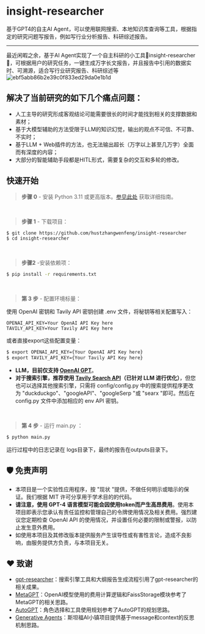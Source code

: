 # insight-researcher
基于GPT4的自主AI Agent，可以使用联网搜索、本地知识库查询等工具，根据指定的研究问题写报告，例如写行业分析报告、科研综述报告。

---

最近闲暇之余，基于AI Agent实现了一个自主科研的小工具🌿insight-researcher🌿，可根据用户的研究任务，一键生成万字长文报告，并且报告中引用的数据实时、可溯源，适合写行业研究报告、科研综述等
![ebf5abb86b2e39c0f833ed29da0e1b1d](https://github.com/hustzhangwenfeng/insight-researcher/assets/18573957/1ca02ab5-5d3a-43fe-8822-a9a3507fd49e)


## 解决了当前研究的如下几个痛点问题：
- 人工主导的研究形成客观结论可能需要很长的时间才能找到相关的支撑数据和素材；
- 基于大模型辅助的方法受限于LLM的知识幻觉，输出的观点不可信、不可靠、不实时；
- 基于LLM + Web插件的方法，也无法输出超长（万字以上甚至几万字）全面而有深度的内容；
- 大部分的智能辅助手段都是HITL形式，需要复杂的交互和多轮的修改。

## 快速开始
> **步骤 0** - 安装 Python 3.11 或更高版本。[参见此处](https://www.tutorialsteacher.com/python/install-python) 获取详细指南。

<br />

> **步骤 1** - 下载项目：

```bash
$ git clone https://github.com/hustzhangwenfeng/insight-researcher
$ cd insight-researcher
```

<br />

> **步骤2** -安装依赖项：

```bash
$ pip install -r requirements.txt
```

<br />

> **第 3 步** - 配置环境标量：

使用 OpenAI 密钥和 Tavily API 密钥创建 .env 文件，将秘钥等相关配置写入：

```commandline
OPENAI_API_KEY=Your OpenAI API Key here
TAVILY_API_KEY=Your Tavily API Key here
```

或者直接export这些配置变量：

```bash
$ export OPENAI_API_KEY={Your OpenAI API Key here}
$ export TAVILY_API_KEY={Your Tavily API Key here}
```

- **LLM，目前仅支持 [OpenAI GPT](https://platform.openai.com/docs/guides/gpt)**。
- **对于搜索引擎，推荐使用 [Tavily Search API](https://app.tavily.com)（已针对 LLM 进行优化）**，但您也可以选择其他搜索引擎，只需将 config/config.py 中的搜索提供程序更改为 "duckduckgo"、"googleAPI"、"googleSerp "或 "searx "即可。然后在 config.py 文件中添加相应的 env API 密钥。

<br />

> **第 4 步** - 运行 main.py ：

```bash
$ python main.py
```
运行过程中的日志记录在 logs目录下，最终的报告在outputs目录下。
<br />

## 🛡 免责声明
- 本项目是一个实验性应用程序，按 "现状 "提供，不做任何明示或暗示的保证。我们根据 MIT 许可分享用于学术目的的代码。
- **请注意，使用 GPT-4 语言模型可能会因使用token而产生高昂费用**。使用本项目即表示您承认有责任监控和管理自己的令牌使用情况及相关费用。强烈建议您定期检查 OpenAI API 的使用情况，并设置任何必要的限制或警报，以防止发生意外费用。
- 如使用本项目及其修改版本提供服务产生误导性或有害性言论，造成不良影响，由服务提供方负责，与本项目无关。

## ❤️ 致谢
- [gpt-researcher](https://github.com/assafelovic/gpt-researcher)：搜索引擎工具和大纲报告生成流程引用了gpt-researcher的相关成果。
- [MetaGPT](https://arxiv.org/abs/2308.00352)：OpenAI模型使用的费用计算逻辑和FaissStorage模块参考了MetaGPT的相关思路。
- [AutoGPT](https://github.com/Significant-Gravitas/AutoGPT)：角色选择和工具使用规划参考了AutoGPT的规划思路。
- [Generative Agents](https://arxiv.org/abs/2304.03442)：斯坦福AI小镇项目提供基于message和context的反思机制思路。

